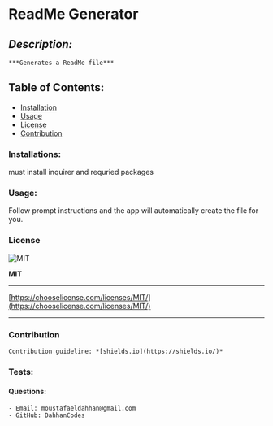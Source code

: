 
  # **ReadMe Generator**

  ## *Description:*
    ***Generates a ReadMe file***

  ## Table of Contents:
   - [Installation](#installion)
   - [Usage](#usage)
   - [License](#license)
   - [Contribution](#contribution)

  ### Installations:
  must install inquirer and requried packages

  ### Usage:
  Follow prompt instructions and the app will automatically create the file for you.

  
  ### License 
  ![MIT](https://img.shields.io/badge/license-MIT-green)
  
  **MIT**

  ***
  [https://chooselicense.com/licenses/MIT/](https://chooselicense.com/licenses/MIT/)
  ***

  
  
  
  ### Contribution
    Contribution guideline: *[shields.io](https://shields.io/)*

  ### Tests:

  #### Questions:
    - Email: moustafaeldahhan@gmail.com
    - GitHub: DahhanCodes

